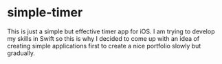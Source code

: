 # simple-timer
This is just a simple but effective timer app for iOS. I am trying to develop my skills in Swift so this is why I decided to come up with an idea of creating simple applications first to create a nice portfolio slowly but gradually.
